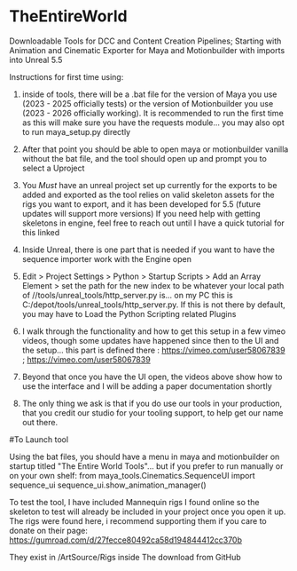 # TheEntireWorld
Downloadable Tools for DCC and Content Creation Pipelines; Starting with Animation and Cinematic Exporter for Maya and Motionbuilder with imports into Unreal 5.5

Instructions for first time using:

1. inside of tools, there will be a .bat file for the version of Maya you use (2023 - 2025 officially tests) or the version of Motionbuilder you use (2023 - 2026 officially working). It is recommended to run the first time as this will make sure you have the requests module... you may also opt to run maya_setup.py directly
   
2. After that point you should be able to open maya or motionbuilder vanilla without the bat file, and the tool should open up and prompt you to select a Uproject

3. You *Must* have an unreal project set up currently for the exports to be added and exported as the tool relies on valid skeleton assets for the rigs you want to export, and it has been developed for 5.5 (future updates will support more versions)
If you need help with getting skeletons in engine, feel free to reach out until I have a quick tutorial for this linked

4. Inside Unreal, there is one part that is needed if you want to have the sequence importer work with the Engine open
  
5. Edit > Project Settings > Python > Startup Scripts > Add an Array Element > set the path for the new index to be whatever your local path of  //tools/unreal_tools/http_server.py is... on my PC this is C:/depot/tools/unreal_tools/http_server.py. If this is not there by default, you may have to Load the Python Scripting related Plugins
   
6. I walk through the functionality and how to get this setup in a few vimeo videos, though some updates have happened since then to the UI and the setup... this part is defined there : https://vimeo.com/user58067839 ; https://vimeo.com/user58067839

7. Beyond that once you have the UI open, the videos above show how to use the interface and I will be adding a paper documentation shortly

8. The only thing we ask is that if you do use our tools in your production, that you credit our studio for your tooling support, to help get our name out there.

#To Launch tool

Using the bat files, you should have a menu in maya and motionbuilder on startup titled "The Entire World Tools"... but if you prefer to run manually or on your own shelf:
from maya_tools.Cinematics.SequenceUI import sequence_ui
sequence_ui.show_animation_manager()



To test the tool, I have included Mannequin rigs I found online so the skeleton to test will already be included in your project once you open it up.
The rigs were found here, i recommend supporting them if you care to donate on their page: https://gumroad.com/d/27fecce80492ca58d194844412cc370b

They exist in /ArtSource/Rigs inside The download from GitHub

